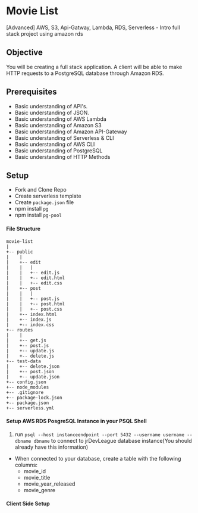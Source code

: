 # Movie List

[Advanced] AWS, S3, Api-Gatway, Lambda, RDS, Serverless - Intro full stack project using amazon rds

## Objective
You will be creating a full stack application. A client will be able to make HTTP requests to a PostgreSQL database through Amazon RDS.

## Prerequisites
- Basic understanding of API's.
- Basic understanding of JSON.
- Basic understanding of AWS Lambda
- Basic understanding of Amazon S3
- Basic understanding of Amazon API-Gateway
- Basic understanding of Serverless & CLI
- Basic understanding of AWS CLI
- Basic understanding of PostgreSQL
- Basic understanding of HTTP Methods

## Setup
- Fork and Clone Repo
- Create serverless template 
- Create `package.json` file
- npm install `pg`
- npm install `pg-pool`


#### File Structure 
```
movie-list
|
+-- public
|    |
|    +-- edit
|    |   |
|    |   +-- edit.js
|    |   +-- edit.html
|    |   +-- edit.css
|    +-- post
|    |   |
|    |   +-- post.js
|    |   +-- post.html
|    |   +-- post.css
|    +-- index.html
|    +-- index.js
|    +-- index.css
+-- routes
|    |
|    +-- get.js
|    +-- post.js
|    +-- update.js
|    +-- delete.js
+-- test-data
|    +-- delete.json
|    +-- post.json
|    +-- update.json
+-- config.json
+-- node_modules
+-- .gitignore
+-- package-lock.json
+-- package.json
+-- serverless.yml
```
#### Setup AWS RDS PosgreSQL Instance in your PSQL Shell

1. run `psql --host instanceendpoint --port 5432 --username username --dbname dbname` to connect to jrDevLeague database instance(You should already have this information)

- When connected to your database, create a table with the following columns:
  - movie_id
  - movie_title
  - movie_year_released
  - movie_genre
  
 #### Client Side Setup
